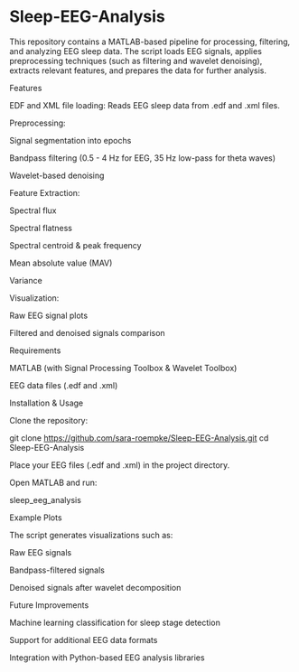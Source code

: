 # Sleep-EEG-Analysis
This repository contains a MATLAB-based pipeline for processing, filtering, and analyzing EEG sleep data. The script loads EEG signals, applies preprocessing techniques (such as filtering and wavelet denoising), extracts relevant features, and prepares the data for further analysis.

Features

EDF and XML file loading: Reads EEG sleep data from .edf and .xml files.

Preprocessing:

Signal segmentation into epochs

Bandpass filtering (0.5 - 4 Hz for EEG, 35 Hz low-pass for theta waves)

Wavelet-based denoising

Feature Extraction:

Spectral flux

Spectral flatness

Spectral centroid & peak frequency

Mean absolute value (MAV)

Variance

Visualization:

Raw EEG signal plots

Filtered and denoised signals comparison

Requirements

MATLAB (with Signal Processing Toolbox & Wavelet Toolbox)

EEG data files (.edf and .xml)

Installation & Usage

Clone the repository:

git clone https://github.com/sara-roempke/Sleep-EEG-Analysis.git
cd Sleep-EEG-Analysis

Place your EEG files (.edf and .xml) in the project directory.

Open MATLAB and run:

sleep_eeg_analysis

Example Plots

The script generates visualizations such as:

Raw EEG signals

Bandpass-filtered signals

Denoised signals after wavelet decomposition

Future Improvements

Machine learning classification for sleep stage detection

Support for additional EEG data formats

Integration with Python-based EEG analysis libraries
